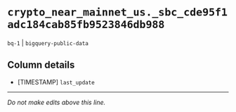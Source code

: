 # `crypto_near_mainnet_us._sbc_cde95f1adc184cab85fb9523846db988`
`bq-1` | `bigquery-public-data`

## Column details
* [TIMESTAMP] `last_update`

-------------------------------------------------------------------------------
*Do not make edits above this line.*
